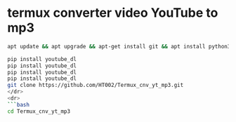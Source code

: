 # termux converter video YouTube to mp3 
```bash
apt update && apt upgrade && apt-get install git && apt install python3 

pip install youtube_dl
pip install youtube_dl
pip install youtube_dl
pip install youtube_dl
git clone https://github.com/HT002/Termux_cnv_yt_mp3.git
</dr>
<dr>
```bash
cd Termux_cnv_yt_mp3
